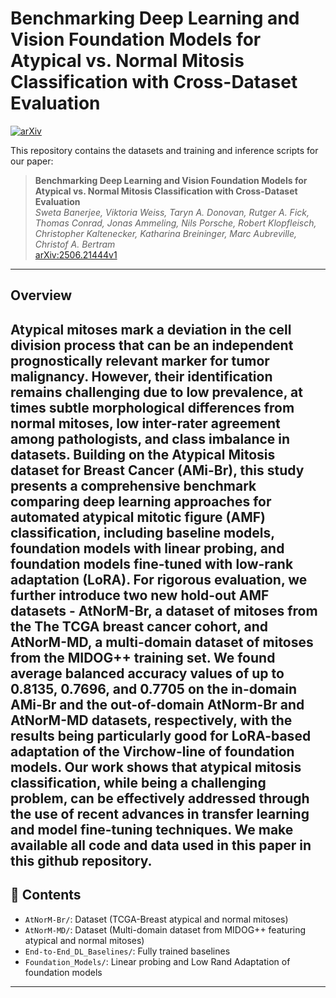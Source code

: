 # Benchmarking Deep Learning and Vision Foundation Models for Atypical vs. Normal Mitosis Classification with Cross-Dataset Evaluation

[![arXiv](https://img.shields.io/badge/arXiv-2506.21444v1-b31b1b.svg)](https://arxiv.org/abs/2506.21444v1)

This repository contains the datasets and training and inference scripts for our paper:

> **Benchmarking Deep Learning and Vision Foundation Models for Atypical vs. Normal Mitosis Classification with Cross-Dataset Evaluation**  
> *Sweta Banerjee, Viktoria Weiss, Taryn A. Donovan, Rutger A. Fick, Thomas Conrad, Jonas Ammeling, Nils Porsche, Robert Klopfleisch, Christopher Kaltenecker, Katharina Breininger, Marc Aubreville, Christof A. Bertram*  
> [arXiv:2506.21444v1](https://arxiv.org/abs/2506.21444v1)

---

## Overview

Atypical mitoses mark a deviation in the cell division process that can be an independent prognostically relevant marker for tumor malignancy. However, their identification remains challenging due to low prevalence, at times subtle morphological differences from normal mitoses, low inter-rater agreement among pathologists, and class imbalance in datasets. Building on the Atypical Mitosis dataset for Breast Cancer (AMi-Br), this study presents a comprehensive benchmark comparing deep learning approaches for automated atypical mitotic figure (AMF) classification, including baseline models, foundation models with linear probing, and foundation models fine-tuned with low-rank adaptation (LoRA). For rigorous evaluation, we further introduce two new hold-out AMF datasets - AtNorM-Br, a dataset of mitoses from the The TCGA breast cancer cohort, and AtNorM-MD, a multi-domain dataset of mitoses from the MIDOG++ training set. We found average balanced accuracy values of up to 0.8135, 0.7696, and 0.7705 on the in-domain AMi-Br and the out-of-domain AtNorm-Br and AtNorM-MD datasets, respectively, with the results being particularly good for LoRA-based adaptation of the Virchow-line of foundation models. Our work shows that atypical mitosis classification, while being a challenging problem, can be effectively addressed through the use of recent advances in transfer learning and model fine-tuning techniques. We make available all code and data used in this paper in this github repository.
---

## 📁 Contents

- `AtNorM-Br/`: Dataset (TCGA-Breast atypical and normal mitoses)
- `AtNorM-MD/`: Dataset (Multi-domain dataset from MIDOG++ featuring atypical and normal mitoses)
- `End-to-End_DL_Baselines/`: Fully trained baselines
- `Foundation_Models/`: Linear probing and Low Rand Adaptation of foundation models

---



